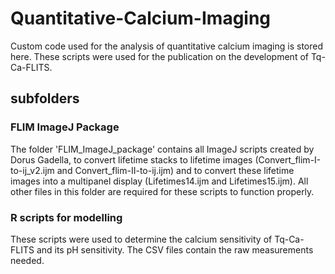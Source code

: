 # Quantitative-Calcium-Imaging

Custom code used for the analysis of quantitative calcium imaging is stored here.
These scripts were used for the publication on the development of Tq-Ca-FLITS.

## subfolders
### FLIM ImageJ Package
The folder 'FLIM_ImageJ_package' contains all ImageJ scripts created by Dorus Gadella, to convert lifetime stacks to lifetime images (Convert_flim-I-to-ij_v2.ijm and Convert_flim-II-to-ij.ijm) and to convert these lifetime images into a multipanel display (Lifetimes14.ijm and Lifetimes15.ijm). All other files in this folder are required for these scripts to function properly.

### R scripts for modelling
These scripts were used to determine the calcium sensitivity of Tq-Ca-FLITS and its pH sensitivity.
The CSV files contain the raw measurements needed.
